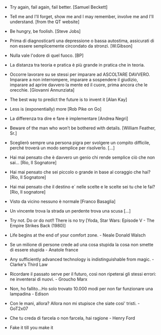 <!-- 
.. link: 
.. description: 
.. tags: personal
.. date: 2013/08/14 17:26:00
.. title: My favourite quotes
.. slug: my-favourite-quotes
-->

* Try again, fail again, fail better.
[Samuel Beckett]

* Tell me and I'll forget, show me and I may remember, involve me and I'll understand.
[from the QT website]

* Be hungry, be foolish.
[Steve Jobs]

* Prima di diagnosticarti una depressione o bassa autostima, assicurati di non essere semplicemente circondato da stronzi.
[W.Gibson]

* Nulla vale l'odore di quel fuoco.
[BP]

* La distanza tra teoria e pratica è più grande in pratica che in teoria.

* Occorre lavorare su se stessi per imparare ad ASCOLTARE DAVVERO. Imparare a non interrompere, imparare a sospendere il giudizio, imparare ad aprire davvero la mente ed il cuore, prima ancora che le orecchie.
[Giovanni Annunziata]

* The best way to predict the future is to invent it
[Alan Kay]

* Less is (exponentially) more
[Rob Pike on Go]

* La differenza tra dire e fare è implementare
[Andrea Negri]

* Beware of the man who won’t be bothered with details.
[William Feather, Sr.]

* Sceglierò sempre una persona pigra per svolgere un compito difficile, perché troverà un modo semplice per risolverlo.
[...]

* Hai mai pensato che è davvero un genio chi rende semplice ciò che non sai...
[Rio, Il Sognatore]

* Hai mai pensato che sei piccolo o grande in base al coraggio che hai?
[Rio, Il Sognatore]

* Hai mai pensato che il destino e` nelle scelte e le scelte sei tu che le fai?
[Rio, Il sognatore]

* Visto da vicino nessuno è normale
[Franco Basaglia]

* Un vincente trova la strada un perdente trova una scusa
[...]

* Try not. Do or do not!! There is no try
[Yoda, Star Wars: Episode V - The Empire Strikes Back (1980)]

* Life begins at the end of your comfort zone. - Neale Donald Walsch

* Se un milione di persone crede ad una cosa stupida la cosa non smette di essere stupida - Anatole france 

* Any sufficiently advanced technology is indistinguishable from magic. - Clarke's Third Law

* Ricordare il passato serve per il futuro, così non ripeterai gli stessi errori: ne inventerai di nuovi. - Groucho Marx

* Non, ho fallito…Ho solo trovato 10.000 modi per non far funzionare una lampadina - Edison

* Con le mani, allora? Allora non mi stupisce che siate cosi' tristi. - GoT2x07

* Che tu creda di farcela o non farcela, hai ragione - Henry Ford

* Fake it till you make it
